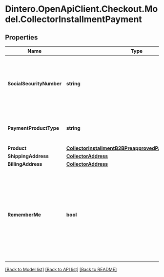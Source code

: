 # Dintero.OpenApiClient.Checkout.Model.CollectorInstallmentPayment

## Properties

Name | Type | Description | Notes
------------ | ------------- | ------------- | -------------
**SocialSecurityNumber** | **string** | The social security number of the customer. For Norway, the length is 11. For Sweden, it&#39;s either 10 or 12 digits.  | 
**PaymentProductType** | **string** | The payment product type corresponding to this transaction  | 
**Product** | [**CollectorInstallmentB2BPreapprovedPaymentAllOfProduct**](CollectorInstallmentB2BPreapprovedPaymentAllOfProduct.md) |  | 
**ShippingAddress** | [**CollectorAddress**](CollectorAddress.md) |  | 
**BillingAddress** | [**CollectorAddress**](CollectorAddress.md) |  | 
**RememberMe** | **bool** | If true will either make the backend add or update a signed cookie with customer data. If false the cookie will be removed. If not set, any existing cookie will remain unchanged  | [optional] 

[[Back to Model list]](../README.md#documentation-for-models) [[Back to API list]](../README.md#documentation-for-api-endpoints) [[Back to README]](../README.md)

